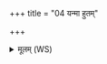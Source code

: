 +++
title = "04 यन्मा हुतम्"

+++
<details><summary>मूलम् (WS)</summary>

यन्मा हुतं यदहुतमाजगाम यस्मादन्नान्मनसोद्रारजीमि ।  
वैश्वानरस्थ महतो महिम्नाग्निष्टद् विश्वादगदं कृणोतु ॥ ४ ॥
</details>